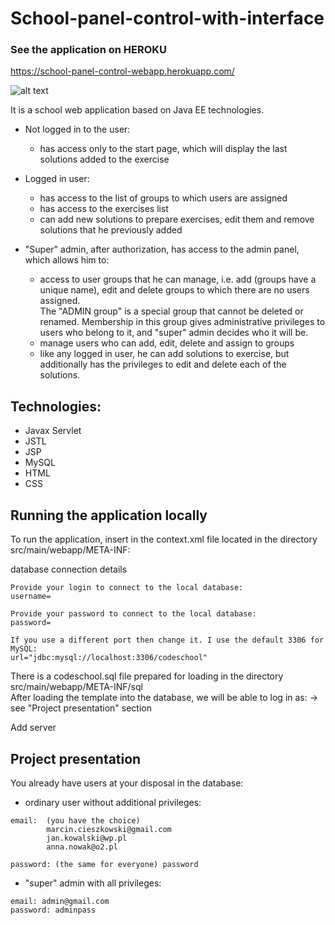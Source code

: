 # School-panel-control-with-interface

### See the application on HEROKU
https://school-panel-control-webapp.herokuapp.com/

![alt text](https://user-images.githubusercontent.com/59224048/85195743-5ad66680-b2d5-11ea-90d6-51881252fd66.png)

It is a school web application based on Java EE technologies. 
* Not logged in to the user: <br>
    - has access only to the start page, which will display the last solutions added to the exercise

* Logged in user: <br>
  - has access to the list of groups to which users are assigned
  - has access to the exercises list
  - can add new solutions to prepare exercises, edit them and remove solutions that he previously added

* "Super" admin, after authorization, has access to the admin panel, which allows him to:
  - access to user groups that he can manage, i.e. add (groups have a unique name), edit and delete groups to which there are no users assigned.<br>
  The "ADMIN group" is a special group that cannot be deleted or renamed. Membership in this group gives administrative privileges to users who belong to it, and "super" admin decides who it will be.
  - manage users who can add, edit, delete and assign to groups
  - like any logged in user, he can add solutions to exercise, but additionally has the privileges to edit and delete each of the solutions.
  
  
## Technologies:
* Javax Servlet
* JSTL
* JSP
* MySQL
* HTML
* CSS 


## Running the application locally
To run the application, insert in the context.xml file located in the directory src/main/webapp/META-INF:

database connection details
```
Provide your login to connect to the local database:
username=
```

```
Provide your password to connect to the local database:
password=
```

```
If you use a different port then change it. I use the default 3306 for MySQL:
url="jdbc:mysql://localhost:3306/codeschool"
```

There is a codeschool.sql file prepared for loading in the directory src/main/webapp/META-INF/sql <br>
After loading the template into the database, we will be able to log in as: -> see "Project presentation" section

Add server


## Project presentation
You already have users at your disposal in the database:

* ordinary user without additional privileges:
```
email:  (you have the choice) 
        marcin.cieszkowski@gmail.com
        jan.kowalski@wp.pl
        anna.nowak@o2.pl

password: (the same for everyone) password
```

* "super" admin with all privileges:
```
email: admin@gmail.com
password: adminpass
```